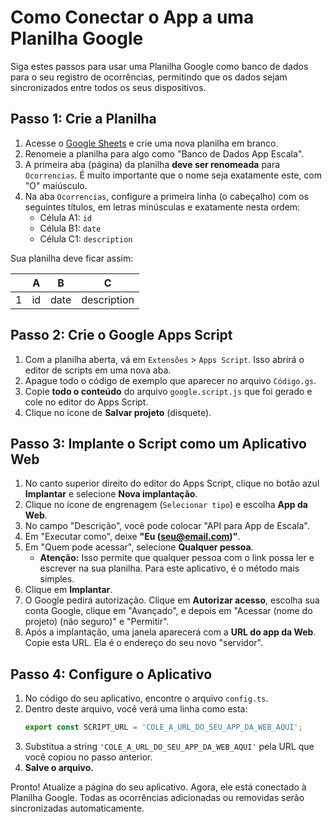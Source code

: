 # Como Conectar o App a uma Planilha Google

Siga estes passos para usar uma Planilha Google como banco de dados para o seu registro de ocorrências, permitindo que os dados sejam sincronizados entre todos os seus dispositivos.

## Passo 1: Crie a Planilha

1.  Acesse o [Google Sheets](https://sheets.new) e crie uma nova planilha em branco.
2.  Renomeie a planilha para algo como "Banco de Dados App Escala".
3.  A primeira aba (página) da planilha **deve ser renomeada** para `Ocorrencias`. É muito importante que o nome seja exatamente este, com "O" maiúsculo.
4.  Na aba `Ocorrencias`, configure a primeira linha (o cabeçalho) com os seguintes títulos, em letras minúsculas e exatamente nesta ordem:
    *   Célula A1: `id`
    *   Célula B1: `date`
    *   Célula C1: `description`

Sua planilha deve ficar assim:

| | A | B | C |
|---|---|---|---|
| 1 | id | date | description |

## Passo 2: Crie o Google Apps Script

1.  Com a planilha aberta, vá em `Extensões` > `Apps Script`. Isso abrirá o editor de scripts em uma nova aba.
2.  Apague todo o código de exemplo que aparecer no arquivo `Código.gs`.
3.  Copie **todo o conteúdo** do arquivo `google.script.js` que foi gerado e cole no editor do Apps Script.
4.  Clique no ícone de **Salvar projeto** (disquete).

## Passo 3: Implante o Script como um Aplicativo Web

1.  No canto superior direito do editor do Apps Script, clique no botão azul **Implantar** e selecione **Nova implantação**.
2.  Clique no ícone de engrenagem (`Selecionar tipo`) e escolha **App da Web**.
3.  No campo "Descrição", você pode colocar "API para App de Escala".
4.  Em "Executar como", deixe **"Eu (seu@email.com)"**.
5.  Em "Quem pode acessar", selecione **Qualquer pessoa**.
    *   **Atenção:** Isso permite que qualquer pessoa com o link possa ler e escrever na sua planilha. Para este aplicativo, é o método mais simples.
6.  Clique em **Implantar**.
7.  O Google pedirá autorização. Clique em **Autorizar acesso**, escolha sua conta Google, clique em "Avançado", e depois em "Acessar (nome do projeto) (não seguro)" e "Permitir".
8.  Após a implantação, uma janela aparecerá com a **URL do app da Web**. Copie esta URL. Ela é o endereço do seu novo "servidor".

## Passo 4: Configure o Aplicativo

1.  No código do seu aplicativo, encontre o arquivo `config.ts`.
2.  Dentro deste arquivo, você verá uma linha como esta:
    ```typescript
    export const SCRIPT_URL = 'COLE_A_URL_DO_SEU_APP_DA_WEB_AQUI';
    ```
3.  Substitua a string `'COLE_A_URL_DO_SEU_APP_DA_WEB_AQUI'` pela URL que você copiou no passo anterior.
4.  **Salve o arquivo.**

Pronto! Atualize a página do seu aplicativo. Agora, ele está conectado à Planilha Google. Todas as ocorrências adicionadas ou removidas serão sincronizadas automaticamente.